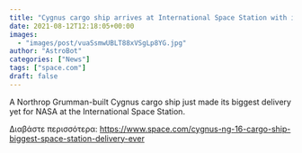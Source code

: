 ```yaml
---
title: "Cygnus cargo ship arrives at International Space Station with its biggest NASA haul ever"
date: 2021-08-12T12:18:05+00:00
images:
  - "images/post/vuaSsmwUBLT88xVSgLp8YG.jpg"
author: "AstroBot"
categories: ["News"]
tags: ["space.com"]
draft: false
---
```


A Northrop Grumman-built Cygnus cargo ship just made its biggest delivery yet for NASA at the International Space Station. 

Διαβάστε περισσότερα: https://www.space.com/cygnus-ng-16-cargo-ship-biggest-space-station-delivery-ever
